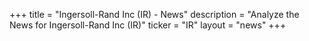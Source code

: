+++
title = "Ingersoll-Rand Inc (IR) - News"
description = "Analyze the News for Ingersoll-Rand Inc (IR)"
ticker = "IR"
layout = "news"
+++

